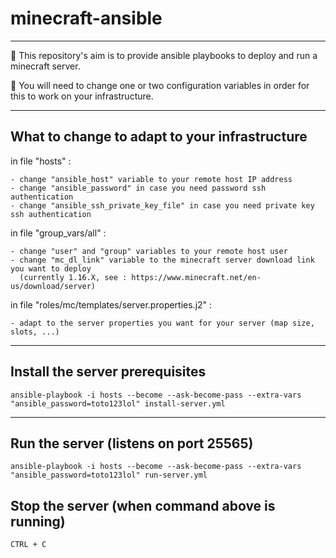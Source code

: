 # minecraft-ansible

---

:pushpin: This repository's aim is to provide ansible playbooks to deploy and run a minecraft server.

:pushpin: You will need to change one or two configuration variables in order for this to work on your infrastructure.

---

## What to change to adapt to your infrastructure

in file "hosts" :

    - change "ansible_host" variable to your remote host IP address
    - change "ansible_password" in case you need password ssh authentication
    - change "ansible_ssh_private_key_file" in case you need private key ssh authentication

in file "group_vars/all" :

    - change "user" and "group" variables to your remote host user
    - change "mc_dl_link" variable to the minecraft server download link you want to deploy 
      (currently 1.16.X, see : https://www.minecraft.net/en-us/download/server)

in file "roles/mc/templates/server.properties.j2" :

    - adapt to the server properties you want for your server (map size, slots, ...)

---

## Install the server prerequisites

    ansible-playbook -i hosts --become --ask-become-pass --extra-vars "ansible_password=toto123lol" install-server.yml

---

## Run the server (listens on port 25565)

    ansible-playbook -i hosts --become --ask-become-pass --extra-vars "ansible_password=toto123lol" run-server.yml

## Stop the server (when command above is running)
    
    CTRL + C
